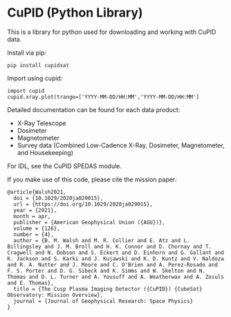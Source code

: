 # CuPID (Python Library)

This is a library for python used for downloading and working with CuPID data.

Install via pip:
```
pip install cupidsat
```
Import using cupid:
```
import cupid
cupid.xray.plot(trange=['YYYY-MM-DD/HH:MM','YYYY-MM-DD/HH:MM']
```
Detailed documentation can be found for each data product:
* X-Ray Telescope
* Dosimeter
* Magnetometer
* Survey data (Combined Low-Cadence X-Ray, Dosimeter, Magnetometer, and Housekeeping)

For IDL, see the CuPID SPEDAS module.

If you make use of this code, please cite the mission paper:
```
@article{Walsh2021,
  doi = {10.1029/2020ja029015},
  url = {https://doi.org/10.1029/2020ja029015},
  year = {2021},
  month = apr,
  publisher = {American Geophysical Union ({AGU})},
  volume = {126},
  number = {4},
  author = {B. M. Walsh and M. R. Collier and E. Atz and L. Billingsley and J. M. Broll and H. K. Connor and D. Chornay and T. Cragwell and N. Dobson and S. Eckert and D. Einhorn and G. Gallant and K. Jackson and S. Karki and J. Kujawski and K. D. Kuntz and V. Naldoza and R. A. Nutter and J. Moore and C. O'Brien and A. Perez-Rosado and F. S. Porter and D. G. Sibeck and K. Simms and W. Skelton and N. Thomas and D. L. Turner and A. Yousuff and A. Weatherwax and A. Zosuls and E. Thomas},
  title = {The Cusp Plasma Imaging Detector ({CuPID}) {CubeSat} Observatory: Mission Overview},
  journal = {Journal of Geophysical Research: Space Physics}
}
```
